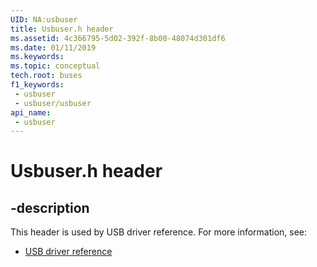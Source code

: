 ```yaml
---
UID: NA:usbuser
title: Usbuser.h header
ms.assetid: 4c366795-5d02-392f-8b00-48074d301df6
ms.date: 01/11/2019
ms.keywords: 
ms.topic: conceptual
tech.root: buses
f1_keywords:
 - usbuser
 - usbuser/usbuser
api_name:
 - usbuser
---
```


# Usbuser.h header


## -description

This header is used by USB driver reference. For more information, see:

- [USB driver reference](../_buses/index.md)

